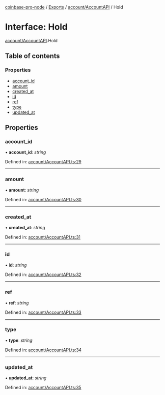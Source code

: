 [coinbase-pro-node](../README.md) / [Exports](../modules.md) / [account/AccountAPI](../modules/account_accountapi.md) / Hold

# Interface: Hold

[account/AccountAPI](../modules/account_accountapi.md).Hold

## Table of contents

### Properties

- [account\_id](account_accountapi.hold.md#account_id)
- [amount](account_accountapi.hold.md#amount)
- [created\_at](account_accountapi.hold.md#created_at)
- [id](account_accountapi.hold.md#id)
- [ref](account_accountapi.hold.md#ref)
- [type](account_accountapi.hold.md#type)
- [updated\_at](account_accountapi.hold.md#updated_at)

## Properties

### account\_id

• **account\_id**: *string*

Defined in: [account/AccountAPI.ts:29](https://github.com/bennycode/coinbase-pro-node/blob/c3d8f7c/src/account/AccountAPI.ts#L29)

___

### amount

• **amount**: *string*

Defined in: [account/AccountAPI.ts:30](https://github.com/bennycode/coinbase-pro-node/blob/c3d8f7c/src/account/AccountAPI.ts#L30)

___

### created\_at

• **created\_at**: *string*

Defined in: [account/AccountAPI.ts:31](https://github.com/bennycode/coinbase-pro-node/blob/c3d8f7c/src/account/AccountAPI.ts#L31)

___

### id

• **id**: *string*

Defined in: [account/AccountAPI.ts:32](https://github.com/bennycode/coinbase-pro-node/blob/c3d8f7c/src/account/AccountAPI.ts#L32)

___

### ref

• **ref**: *string*

Defined in: [account/AccountAPI.ts:33](https://github.com/bennycode/coinbase-pro-node/blob/c3d8f7c/src/account/AccountAPI.ts#L33)

___

### type

• **type**: *string*

Defined in: [account/AccountAPI.ts:34](https://github.com/bennycode/coinbase-pro-node/blob/c3d8f7c/src/account/AccountAPI.ts#L34)

___

### updated\_at

• **updated\_at**: *string*

Defined in: [account/AccountAPI.ts:35](https://github.com/bennycode/coinbase-pro-node/blob/c3d8f7c/src/account/AccountAPI.ts#L35)
